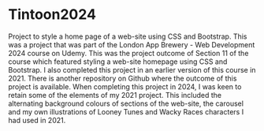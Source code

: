 # Tintoon2024
Project to style a home page of a web-site using CSS and Bootstrap.
This was a project that was part of the London App Brewery - Web Development 2024 course on Udemy. This was the project outcome of Section 11 of the course which featured styling a web-site homepage using CSS and Bootstrap. I also completed this project in an earlier version of this course in 2021. There is another repository on Github where the outcome of this project is available.
When completing this project in 2024, I was keen to retain some of the elements of my 2021 project. This included the alternating background colours of sections of the web-site, the carousel and my own illustrations of Looney Tunes and Wacky Races characters I had used in 2021.
